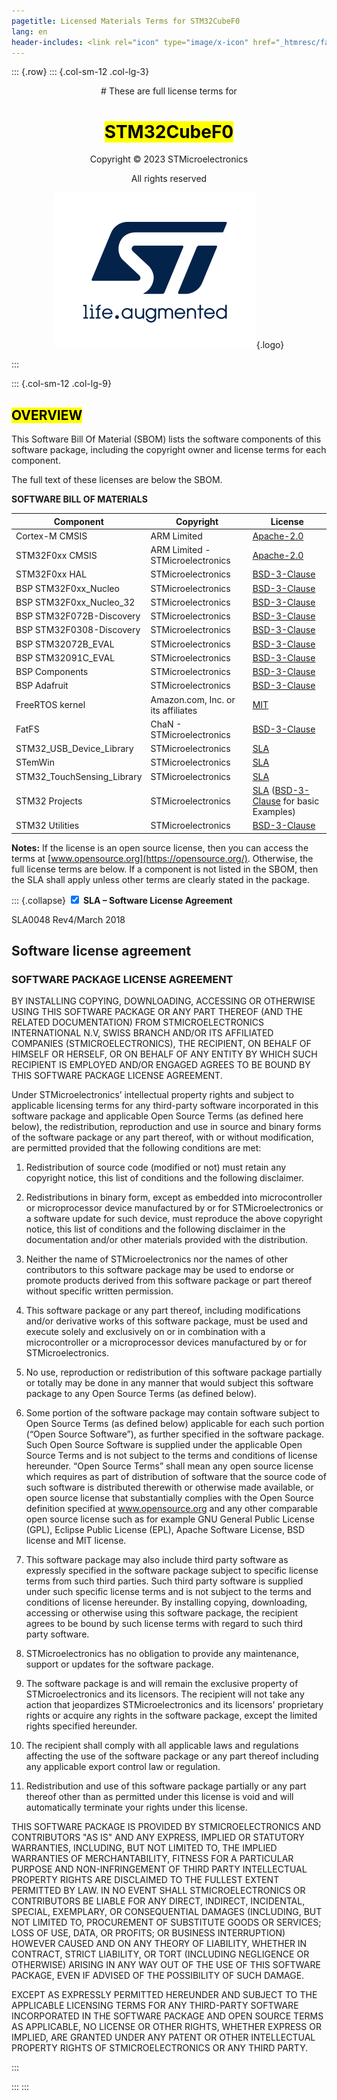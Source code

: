 ```yaml
---
pagetitle: Licensed Materials Terms for STM32CubeF0
lang: en
header-includes: <link rel="icon" type="image/x-icon" href="_htmresc/favicon.png" />
---
```


::: {.row}
::: {.col-sm-12 .col-lg-3}

<center>
# These are full license terms for

# <mark>STM32CubeF0</mark>

Copyright &copy; 2023 STMicroelectronics

All rights reserved
    
[![ST logo](_htmresc/st_logo_2020.png)](https://www.st.com){.logo}
</center>
:::

::: {.col-sm-12 .col-lg-9}

## <mark>__OVERVIEW__</mark>
<div>

This Software Bill Of Material (SBOM) lists the software components of this
software package, including the copyright owner and license terms for each
component.

The full text of these licenses are below the SBOM.

__SOFTWARE BILL OF MATERIALS__

| Component                       | Copyright                                             |License                                                     
|-------------------------------  |----------------------------------                     | -----------------------------------------
| Cortex-M CMSIS                  | ARM Limited                                           |[Apache-2.0](https://opensource.org/licenses/Apache-2.0)    
| STM32F0xx CMSIS                 | ARM Limited - STMicroelectronics                      |[Apache-2.0](https://opensource.org/licenses/Apache-2.0)    
| STM32F0xx HAL                   | STMicroelectronics                                    |[BSD-3-Clause](https://opensource.org/licenses/BSD-3-Clause)
| BSP STM32F0xx_Nucleo            | STMicroelectronics                                    |[BSD-3-Clause](https://opensource.org/licenses/BSD-3-Clause)
| BSP STM32F0xx_Nucleo_32         | STMicroelectronics                                    |[BSD-3-Clause](https://opensource.org/licenses/BSD-3-Clause)
| BSP STM32F072B-Discovery        | STMicroelectronics                                    |[BSD-3-Clause](https://opensource.org/licenses/BSD-3-Clause)
| BSP STM32F0308-Discovery        | STMicroelectronics                                    |[BSD-3-Clause](https://opensource.org/licenses/BSD-3-Clause)
| BSP STM32072B_EVAL              | STMicroelectronics                                    |[BSD-3-Clause](https://opensource.org/licenses/BSD-3-Clause)
| BSP STM32091C_EVAL              | STMicroelectronics                                    |[BSD-3-Clause](https://opensource.org/licenses/BSD-3-Clause)
| BSP Components                  | STMicroelectronics                                    |[BSD-3-Clause](https://opensource.org/licenses/BSD-3-Clause)
| BSP Adafruit                    | STMicroelectronics                                    |[BSD-3-Clause](https://opensource.org/licenses/BSD-3-Clause)
| FreeRTOS kernel                 | Amazon.com, Inc. or its affiliates                    |[MIT](https://opensource.org/licenses/MIT)                  
| FatFS                           | ChaN - STMicroelectronics                             |[BSD-3-Clause](https://opensource.org/licenses/BSD-3-Clause)
| STM32_USB_Device_Library        | STMicroelectronics                                    |[SLA](#collapse-section1)
| STemWin                         | STMicroelectronics                                    |[SLA](#collapse-section1)
| STM32_TouchSensing_Library      | STMicroelectronics                                    |[SLA](#collapse-section1)
| STM32 Projects                  | STMicroelectronics                                    |[SLA](#collapse-section1) ([BSD-3-Clause](https://opensource.org/licenses/BSD-3-Clause) for basic Examples)  
| STM32 Utilities                 | STMicroelectronics                                    |[BSD-3-Clause](https://opensource.org/licenses/BSD-3-Clause)

__Notes:__ If the license is an open source license, then you can access the
terms at [www.opensource.org](https://opensource.org/). Otherwise, the full
license terms are below. If a component is not listed in the SBOM, then the SLA
shall apply unless other terms are clearly stated in the package.

</div>

::: {.collapse}
<input type="checkbox" id="collapse-section1" checked aria-hidden="true">
<label for="collapse-section1" aria-hidden="true">__SLA – Software License Agreement__</label>
<div>

SLA0048 Rev4/March 2018

## Software license agreement

### __SOFTWARE PACKAGE LICENSE AGREEMENT__

BY INSTALLING COPYING, DOWNLOADING, ACCESSING OR OTHERWISE USING THIS SOFTWARE PACKAGE OR ANY
PART THEREOF (AND THE RELATED DOCUMENTATION) FROM STMICROELECTRONICS INTERNATIONAL N.V, SWISS
BRANCH AND/OR ITS AFFILIATED COMPANIES (STMICROELECTRONICS), THE RECIPIENT, ON BEHALF OF HIMSELF
OR HERSELF, OR ON BEHALF OF ANY ENTITY BY WHICH SUCH RECIPIENT IS EMPLOYED AND/OR ENGAGED
AGREES TO BE BOUND BY THIS SOFTWARE PACKAGE LICENSE AGREEMENT.

Under STMicroelectronics’ intellectual property rights and subject to applicable licensing terms for any third-party software
incorporated in this software package and applicable Open Source Terms (as defined here below), the redistribution,
reproduction and use in source and binary forms of the software package or any part thereof, with or without modification, are
permitted provided that the following conditions are met:

1. Redistribution of source code (modified or not) must retain any copyright notice, this list of conditions and the following
disclaimer.

2. Redistributions in binary form, except as embedded into microcontroller or microprocessor device manufactured by or for
STMicroelectronics or a software update for such device, must reproduce the above copyright notice, this list of conditions
and the following disclaimer in the documentation and/or other materials provided with the distribution.

3. Neither the name of STMicroelectronics nor the names of other contributors to this software package may be used to
endorse or promote products derived from this software package or part thereof without specific written permission.

4. This software package or any part thereof, including modifications and/or derivative works of this software package, must
be used and execute solely and exclusively on or in combination with a microcontroller or a microprocessor devices
manufactured by or for STMicroelectronics.

5. No use, reproduction or redistribution of this software package partially or totally may be done in any manner that would
subject this software package to any Open Source Terms (as defined below).

6. Some portion of the software package may contain software subject to Open Source Terms (as defined below) applicable
for each such portion (“Open Source Software”), as further specified in the software package. Such Open Source Software
is supplied under the applicable Open Source Terms and is not subject to the terms and conditions of license hereunder.
“Open Source Terms” shall mean any open source license which requires as part of distribution of software that the source
code of such software is distributed therewith or otherwise made available, or open source license that substantially
complies with the Open Source definition specified at www.opensource.org and any other comparable open source license
such as for example GNU General Public License (GPL), Eclipse Public License (EPL), Apache Software License, BSD
license and MIT license.

7. This software package may also include third party software as expressly specified in the software package subject to
specific license terms from such third parties. Such third party software is supplied under such specific license terms and is
not subject to the terms and conditions of license hereunder. By installing copying, downloading, accessing or otherwise
using this software package, the recipient agrees to be bound by such license terms with regard to such third party
software.

8. STMicroelectronics has no obligation to provide any maintenance, support or updates for the software package.

9. The software package is and will remain the exclusive property of STMicroelectronics and its licensors. The recipient will
not take any action that jeopardizes STMicroelectronics and its licensors' proprietary rights or acquire any rights in the
software package, except the limited rights specified hereunder.

10. The recipient shall comply with all applicable laws and regulations affecting the use of the software package or any part
thereof including any applicable export control law or regulation.

11. Redistribution and use of this software package partially or any part thereof other than as permitted under this license is
void and will automatically terminate your rights under this license.

THIS SOFTWARE PACKAGE IS PROVIDED BY STMICROELECTRONICS AND CONTRIBUTORS "AS IS" AND ANY
EXPRESS, IMPLIED OR STATUTORY WARRANTIES, INCLUDING, BUT NOT LIMITED TO, THE IMPLIED WARRANTIES OF
MERCHANTABILITY, FITNESS FOR A PARTICULAR PURPOSE AND NON-INFRINGEMENT OF THIRD PARTY
INTELLECTUAL PROPERTY RIGHTS ARE DISCLAIMED TO THE FULLEST EXTENT PERMITTED BY LAW. IN NO EVENT
SHALL STMICROELECTRONICS OR CONTRIBUTORS BE LIABLE FOR ANY DIRECT, INDIRECT, INCIDENTAL, SPECIAL,
EXEMPLARY, OR CONSEQUENTIAL DAMAGES (INCLUDING, BUT NOT LIMITED TO, PROCUREMENT OF SUBSTITUTE
GOODS OR SERVICES; LOSS OF USE, DATA, OR PROFITS; OR BUSINESS INTERRUPTION) HOWEVER CAUSED AND
ON ANY THEORY OF LIABILITY, WHETHER IN CONTRACT, STRICT LIABILITY, OR TORT (INCLUDING NEGLIGENCE OR
OTHERWISE) ARISING IN ANY WAY OUT OF THE USE OF THIS SOFTWARE PACKAGE, EVEN IF ADVISED OF THE
POSSIBILITY OF SUCH DAMAGE.

EXCEPT AS EXPRESSLY PERMITTED HEREUNDER AND SUBJECT TO THE APPLICABLE LICENSING TERMS FOR ANY
THIRD-PARTY SOFTWARE INCORPORATED IN THE SOFTWARE PACKAGE AND OPEN SOURCE TERMS AS
APPLICABLE, NO LICENSE OR OTHER RIGHTS, WHETHER EXPRESS OR IMPLIED, ARE GRANTED UNDER ANY
PATENT OR OTHER INTELLECTUAL PROPERTY RIGHTS OF STMICROELECTRONICS OR ANY THIRD PARTY.

</div>
:::

:::
:::